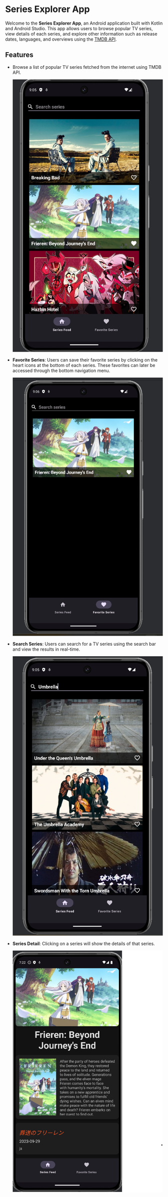# Series Explorer App

Welcome to the **Series Explorer App**, an Android application built with Kotlin and Android Studio. This app allows users to browse popular TV series, view details of each series, and explore other information such as release dates, languages, and overviews using the [TMDB API](https://developers.themoviedb.org/3/getting-started/introduction).

## Features

- Browse a list of popular TV series fetched from the internet using TMDB API.
  
  ![Browsing Feed](demoImages/SeriesFeed.png)
 - **Favorite Series**: Users can save their favorite series by clicking on the heart icons at the bottom of each series. These favorites can later be accessed through the bottom navigation menu.
   
     ![Favorite Series Screen](demoImages/FavoriteSeries.png)

- **Search Series**: Users can search for a TV series using the search bar and view the results in real-time.
  
     ![Searching for series](demoImages/SearchSeries.png)
- **Series Detail**: Clicking on a series will show the details of that series.
  
     ![Detail screen for series](demoImages/SeriesDetail.png)
